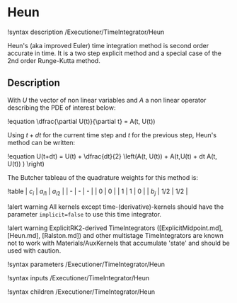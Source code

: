 # Heun

!syntax description /Executioner/TimeIntegrator/Heun

Heun's (aka improved Euler) time integration method is second order accurate in time. It is a two step explicit
method and a special case of the 2nd order Runge-Kutta method.

## Description

With $U$ the vector of non linear variables and $A$ a non linear operator
describing the PDE of interest below:

!equation
\dfrac{\partial U(t)}{\partial t} = A(t, U(t))

Using $t+dt$ for the current time step and $t$ for the previous step,
Heun's method can be written:

!equation
U(t+dt) = U(t) + \dfrac{dt}{2} \left(A(t, U(t)) +  A(t,U(t) + dt A(t, U(t)) ) \right)

The Butcher tableau of the quadrature weights for this method is:

!table
| $c_i$ | $a_{i1}$ | $a_{i2}$ |
| - | - | - |
| 0 | 0 |
| 1 | 1 | 0 |
| $b_j$ | 1/2 | 1/2 |

!alert warning
All kernels except time-(derivative)-kernels should have the parameter `implicit=false` to use this
time integrator.

!alert warning
ExplicitRK2-derived TimeIntegrators ([ExplicitMidpoint.md], [Heun.md], [Ralston.md]) and other multistage
TimeIntegrators are known not to work with Materials/AuxKernels that accumulate 'state' and
should be used with caution.

!syntax parameters /Executioner/TimeIntegrator/Heun

!syntax inputs /Executioner/TimeIntegrator/Heun

!syntax children /Executioner/TimeIntegrator/Heun
